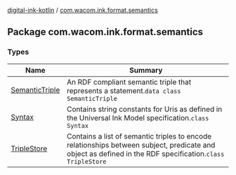 [digital-ink-kotlin](../index.md) / [com.wacom.ink.format.semantics](./index.md)

## Package com.wacom.ink.format.semantics

### Types

| Name | Summary |
|---|---|
| [SemanticTriple](-semantic-triple/index.md) | An RDF compliant semantic triple that represents a statement.`data class SemanticTriple` |
| [Syntax](-syntax/index.md) | Contains string constants for Uris as defined in the Universal Ink Model specification.`class Syntax` |
| [TripleStore](-triple-store/index.md) | Contains a list of semantic triples to encode relationships between subject, predicate and object as defined in the RDF specification.`class TripleStore` |
